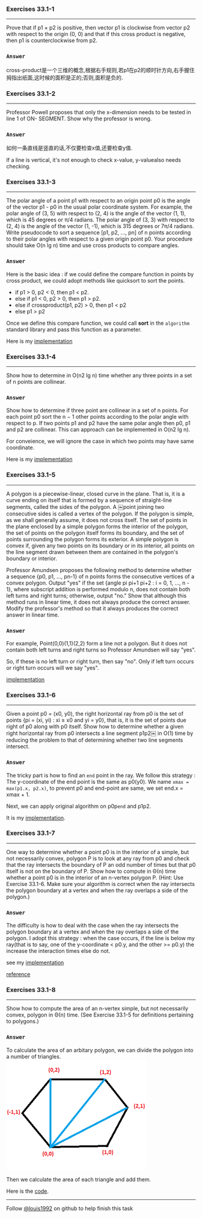 ### Exercises 33.1-1
***
Prove that if p1 × p2 is positive, then vector p1 is clockwise from vector p2 with respect to the origin (0, 0) and that if this cross product is negative, then p1 is counterclockwise from p2.

### `Answer`

cross-product是一个三维的概念,根据右手规则,若p1在p2的顺时针方向,右手握住拇指出纸面,这时候的面积是正的;否则,面积是负的.


### Exercises 33.1-2
***
Professor Powell proposes that only the x-dimension needs to be tested in line 1 of ON- SEGMENT. Show why the professor is wrong.

### `Answer`
如何一条直线是竖直的话,不仅要检查x值,还要检查y值.

If a line is vertical, it's not enough to check x-value, y-valuealso needs checking.

### Exercises 33.1-3
***
The polar angle of a point p1 with respect to an origin point p0 is the angle of the vector p1 - p0 in the usual polar coordinate system. For example, the polar angle of (3, 5) with respect to (2, 4) is the angle of the vector (1, 1), which is 45 degrees or π/4 radians. The polar angle of (3, 3) with respect to (2, 4) is the angle of the vector (1, -1), which is 315 degrees or 7π/4 radians. Write pseudocode to sort a sequence [p1, p2, ..., pn] of n points according to their polar angles with respect to a given origin point p0. Your procedure should take O(n lg n) time and use cross products to compare angles.

### `Answer`
Here is the basic idea : if we could define the compare function in points by cross product, we could adopt methods like quicksort to sort the points. 

* if p1 > 0, p2 < 0, then p1 < p2.
* else if p1 < 0, p2 > 0, then p1 > p2.
* else if crossproduct(p1, p2) > 0, then p1 < p2
* else p1 > p2

Once we define this compare function, we could call **sort** in the `algorithm` standard library and pass this function as a parameter.

Here is my [implementation](./exercise_code/polarCMP.cpp)

### Exercises 33.1-4
***
Show how to determine in O(n2 lg n) time whether any three points in a set of n points are collinear.

### `Answer`
Show how to determine if three point are collinear in a set of n points. For each point p0 sort the n − 1 other points according to the polar angle with respect to p. If two points p1 and p2 have the same polar angle then p0, p1 and p2 are collinear. This can approach can be implemented in O(n2 lg n).

For conveience, we will ignore the case in which two points may have same coordinate.

Here is my [implementation](./exercise_code/colinear.cpp)

### Exercises 33.1-5
***
A polygon is a piecewise-linear, closed curve in the plane. That is, it is a curve ending on itself that is formed by a sequence of straight-line segments, called the sides of the polygon. A ￼point joining two consecutive sides is called a vertex of the polygon. If the polygon is simple, as we shall generally assume, it does not cross itself. The set of points in the plane enclosed by a simple polygon forms the interior of the polygon, the set of points on the polygon itself forms its boundary, and the set of points surrounding the polygon forms its exterior. A simple polygon is convex if, given any two points on its boundary or in its interior, all points on the line segment drawn between them are contained in the polygon's boundary or interior.

Professor Amundsen proposes the following method to determine whether a sequence {p0, p1, ..., pn-1} of n points forms the consecutive vertices of a convex polygon. Output "yes" if the set {angle pi pi+1 pi+2 : i = 0, 1, ..., n - 1}, where subscript addition is performed modulo n, does not contain both left turns and right turns; otherwise, output "no." Show that although this method runs in linear time, it does not always produce the correct answer. Modify the professor's method so that it always produces the correct answer in linear time.

### `Answer`
For example, Point(0,0)(1,1)(2,2) form a line not a polygon. But it does not contain both left turns and right turns so Professor Amundsen will say "yes".

So, if these is no left turn or right turn, then say "no". Only if left turn occurs or right turn occurs will we say "yes".

[implementation](./exercise_code/convex_polygon.cpp)

### Exercises 33.1-6
***
Given a point p0 = (x0, y0), the right horizontal ray from p0 is the set of points {pi = (xi, yi) : xi ≥ x0 and yi = y0}, that is, it is the set of points due right of p0 along with p0 itself. Show how to determine whether a given right horizontal ray from p0 intersects a line segment p1p2￼ in O(1) time by reducing the problem to that of determining whether two line segments intersect.

### `Answer`
The tricky part is how to find an `end` point in the ray. We follow this strategy : The y-coordinate of the end point is the same as p0(y0). We name `xmax = max(p1.x, p2.x)`, to prevent p0 and end-point are same, we set end.x = xmax + 1.

Next, we can apply original algorithm on p0p`end` and p1p2. 

It is my [implementation](./exercise_code/ray_intersection.cpp).

### Exercises 33.1-7
***
One way to determine whether a point p0 is in the interior of a simple, but not necessarily convex, polygon P is to look at any ray from p0 and check that the ray intersects the boundary of P an odd number of times but that p0 itself is not on the boundary of P. Show how to compute in Θ(n) time whether a point p0 is in the interior of an n-vertex polygon P. (Hint: Use Exercise 33.1-6. Make sure your algorithm is correct when the ray intersects the polygon boundary at a vertex and when the ray overlaps a side of the polygon.)

### `Answer`
The difficulty is how to deal with the case when the ray intersects the polygon boundary at a vertex and when the ray overlaps a side of the polygon. I adopt this strategy : when the case occurs, if the line is below my ray(that is to say, one of the y-coordinate < p0.y, and the other >= p0.y) the increase the interaction times else do not.

see my [implementation](./exercise_code/pointpolygon.cpp)

[reference](http://blog.csdn.net/hjh2005/article/details/9246967)

### Exercises 33.1-8
***
Show how to compute the area of an n-vertex simple, but not necessarily convex, polygon in Θ(n) time. (See Exercise 33.1-5 for definitions pertaining to polygons.)

### `Answer`
To calculate the area of an arbitary polygon, we can divide the polygon into a number of triangles.
![Area](./area.png)

Then we calculate the area of each triangle and add them.

Here is the [code](./exercise_code/area.cpp).

***
Follow [@louis1992](https://github.com/gzc) on github to help finish this task
